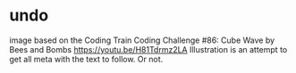 # undo
image based on the Coding Train Coding Challenge #86: Cube Wave by Bees and Bombs https://youtu.be/H81Tdrmz2LA   Illustration is an attempt to get all meta with the text to follow.  Or not.
